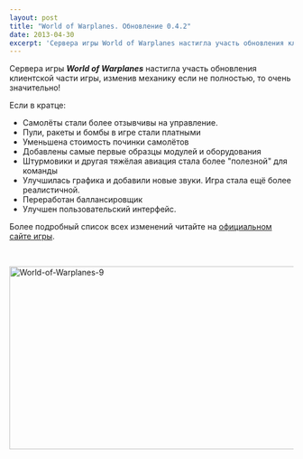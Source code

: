 ```yaml
---
layout: post
title: "World of Warplanes. Обновление 0.4.2"
date: 2013-04-30
excerpt: 'Сервера игры World of Warplanes настигла участь обновления клиентской части игры, изменив механику если не полностью, то очень значительно! Читайте подробности внутри новости!'
---
```


Сервера игры <em><strong>World of Warplanes</strong></em> настигла участь обновления клиентской части игры, изменив механику если не полностью, то очень значительно!

Если в кратце:
<ul>
	<li><span style="line-height: 13px;">Самолёты стали более отзывчивы на управление.</span></li>
	<li>Пули, ракеты и бомбы в игре стали платными</li>
	<li>Уменьшена стоимость починки самолётов</li>
	<li>Добавлены самые первые образцы модулей и оборудования</li>
	<li>Штурмовики и другая тяжёлая авиация стала более "полезной" для команды</li>
	<li>Улучшилась графика и добавили новые звуки. Игра стала ещё более реалистичной.</li>
	<li>Переработан баллансировщик</li>
	<li>Улучшен пользовательский интерфейс.</li>
</ul>
Более подробный список всех изменений читайте на <a href="http://worldofwarplanes.ru/news/496-29-april-update-042/#3">официальном сайте игры</a>.

&nbsp;

<a href="http://gamersoul.ru/wp-content/uploads/2013/04/World-of-Warplanes-9.jpg"><img class="wp-image-1885 aligncenter" alt="World-of-Warplanes-9" src="http://gamersoul.ru/wp-content/uploads/2013/04/World-of-Warplanes-9.jpg" width="576" height="324" /></a>